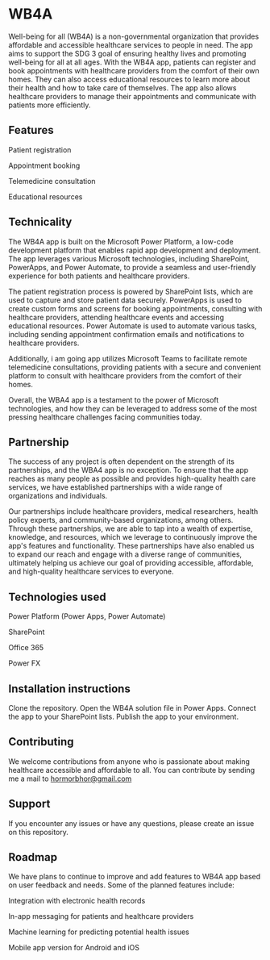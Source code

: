 # WB4A
Well-being for all (WB4A) is a non-governmental organization that provides affordable and accessible healthcare services to people in need. The app aims to support the SDG 3 goal of ensuring healthy lives and promoting well-being for all at all ages. With the WB4A app, patients can register and book appointments with healthcare providers from the comfort of their own homes. They can also access educational resources to learn more about their health and how to take care of themselves. The app also allows healthcare providers to manage their appointments and communicate with patients more efficiently.

## Features
Patient registration

Appointment booking

Telemedicine consultation

Educational resources

## Technicality
The WB4A app is built on the Microsoft Power Platform, a low-code development platform that enables rapid app development and deployment. The app leverages various Microsoft technologies, including SharePoint, PowerApps, and Power Automate, to provide a seamless and user-friendly experience for both patients and healthcare providers.

The patient registration process is powered by SharePoint lists, which are used to capture and store patient data securely. PowerApps is used to create custom forms and screens for booking appointments, consulting with healthcare providers, attending healthcare events and accessing educational resources. Power Automate is used to automate various tasks, including sending appointment confirmation emails and notifications to healthcare providers.

Additionally, i am going app utilizes Microsoft Teams to facilitate remote telemedicine consultations, providing patients with a secure and convenient platform to consult with healthcare providers from the comfort of their homes.

Overall, the WBA4 app is a testament to the power of Microsoft technologies, and how they can be leveraged to address some of the most pressing healthcare challenges facing communities today.

## Partnership
The success of any project is often dependent on the strength of its partnerships, and the WBA4 app is no exception. To ensure that the app reaches as many people as possible and provides high-quality health care services, we have established partnerships with a wide range of organizations and individuals.

Our partnerships include healthcare providers, medical researchers, health policy experts, and community-based organizations, among others. Through these partnerships, we are able to tap into a wealth of expertise, knowledge, and resources, which we leverage to continuously improve the app's features and functionality. These partnerships have also enabled us to expand our reach and engage with a diverse range of communities, ultimately helping us achieve our goal of providing accessible, affordable, and high-quality healthcare services to everyone.

## Technologies used
Power Platform (Power Apps, Power Automate)

SharePoint

Office 365

Power FX

## Installation instructions
Clone the repository.
Open the WB4A solution file in Power Apps.
Connect the app to your SharePoint lists.
Publish the app to your environment.

## Contributing
We welcome contributions from anyone who is passionate about making healthcare accessible and affordable to all. You can contribute by sending me a mail to hormorbhor@gmail.com

## Support
If you encounter any issues or have any questions, please create an issue on this repository.

## Roadmap
We have plans to continue to improve and add features to WB4A app based on user feedback and needs. Some of the planned features include:

Integration with electronic health records

In-app messaging for patients and healthcare providers

Machine learning for predicting potential health issues

Mobile app version for Android and iOS

